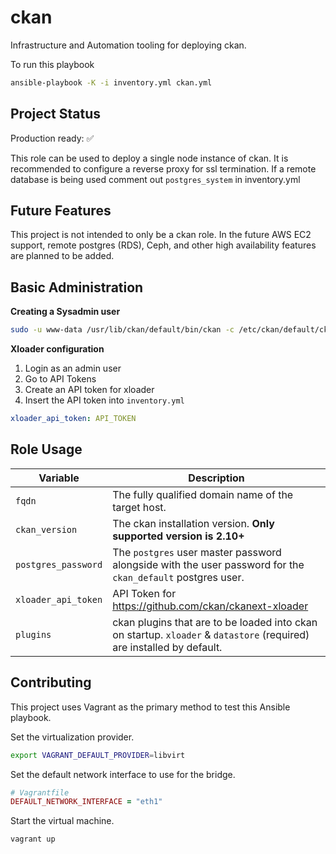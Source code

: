 # ckan
Infrastructure and Automation tooling for deploying ckan.

To run this playbook

```bash
ansible-playbook -K -i inventory.yml ckan.yml
```

## Project Status

Production ready: ✅

This role can be used to deploy a single node instance of ckan. It is recommended to configure a reverse proxy for ssl termination. If a remote database is being used comment out `postgres_system` in inventory.yml

## Future Features

This project is not intended to only be a ckan role. In the future AWS EC2 support, remote postgres (RDS), Ceph,  and other high availability features are planned to be added.

## Basic Administration
**Creating a Sysadmin user**
```bash
sudo -u www-data /usr/lib/ckan/default/bin/ckan -c /etc/ckan/default/ckan.ini sysadmin add admin name=admin
```
**Xloader configuration**
1. Login as an admin user
1. Go to API Tokens
1. Create an API token for xloader
2. Insert the API token into `inventory.yml`
```yml
xloader_api_token: API_TOKEN
```

## Role Usage
| Variable            | Description                                                                                                |
| ------------------- | ---------------------------------------------------------------------------------------------------------- |
| `fqdn` | The fully qualified domain name of the target host.                                                                     |
| `ckan_version` | The ckan installation version. **Only supported version is 2.10+**                                              |
| `postgres_password` | The `postgres` user master password alongside with the user password for the `ckan_default` postgres user. |
| `xloader_api_token` | API Token for https://github.com/ckan/ckanext-xloader                                                      |
| `plugins` | ckan plugins that are to be loaded into ckan on startup. `xloader` & `datastore` (required) are installed by default.|

## Contributing

This project uses Vagrant as the primary method to test this Ansible playbook.

Set the virtualization provider.
```bash
export VAGRANT_DEFAULT_PROVIDER=libvirt
```
Set the default network interface to use for the bridge.
```ruby
# Vagrantfile
DEFAULT_NETWORK_INTERFACE = "eth1"
```
Start the virtual machine.
```bash
vagrant up
```

